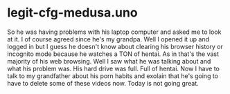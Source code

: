 # legit-cfg-medusa.uno

So he was having problems with his laptop computer and asked me to look at it. I of course agreed since he's my grandpa. Well I opened it up and logged in but I guess he doesn't know about clearing his browser history or incognito mode because he watches a TON of hentai. As in that's the vast majority of his web browsing.
Well I saw what he was talking about and what his problem was. His hard drive was full. Full of hentai. Now I have to talk to my grandfather about his porn habits and exolain that he's going to have to delete some of these videos now. Today is not going great.
